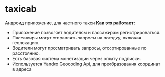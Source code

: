 # taxicab
Андроид приложение, для частного такси
**Как это работает:**
*   Приложение позволяет водителям и пассажирам регистрироваться.
*   Пассажиры могут отправлять запросы на поездку, включая геолокацию.
*   Водители могут просматривать запросы, отсортированные по расстоянию.
*   Есть базовая система монетизации через оплату подписки.
*  Используется Yandex Geocoding Api, для преобразования координат в адреса
